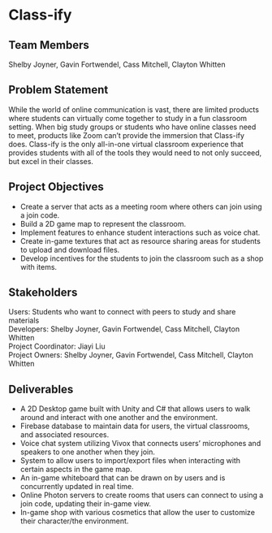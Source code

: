 # Class-ify

## Team Members
Shelby Joyner, Gavin Fortwendel, Cass Mitchell, Clayton Whitten

## Problem Statement
While the world of online communication is vast, there are limited products where students can virtually come together to study in a fun classroom setting. When big study groups or students who have online classes need to meet, products like Zoom can’t provide the immersion that Class-ify does. Class-ify is the only all-in-one virtual classroom experience that provides students with all of the tools they would need to not only succeed, but excel in their classes.

## Project Objectives
- Create a server that acts as a meeting room where others can join using a join code.
- Build a 2D game map to represent the classroom.
- Implement features to enhance student interactions such as voice chat.
- Create in-game textures that act as resource sharing areas for students to upload and download files.
- Develop incentives for the students to join the classroom such as a shop with items.

## Stakeholders
Users: Students who want to connect with peers to study and share materials  
Developers: Shelby Joyner, Gavin Fortwendel, Cass Mitchell, Clayton Whitten  
Project Coordinator: Jiayi Liu  
Project Owners: Shelby Joyner, Gavin Fortwendel, Cass Mitchell, Clayton Whitten  

## Deliverables
- A 2D Desktop game built with Unity and C# that allows users to walk around and interact with one another and the environment.
- Firebase database to maintain data for users, the virtual classrooms, and associated resources.
- Voice chat system utilizing Vivox that connects users’ microphones and speakers to one another when they join.
- System to allow users to import/export files when interacting with certain aspects in the game map.
- An in-game whiteboard that can be drawn on by users and is concurrently updated in real time.
- Online Photon servers to create rooms that users can connect to using a join code, updating their in-game view.
- In-game shop with various cosmetics that allow the user to customize their character/the environment. 
